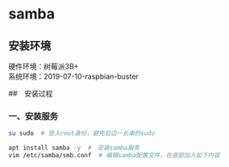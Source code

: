 # samba

## 安装环境

硬件环境：树莓派3B+  
系统环境：2019-07-10-raspbian-buster

##　安装过程

### 一、安装服务

``` sh
su sudo  # 登入root身份，避免后边一长串的sudo

apt install samba -y  #　安装samba服务
vim /etc/samba/smb.conf  # 编辑samba配置文件，在底部加入如下内容
```

> 